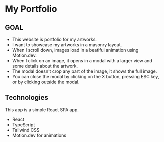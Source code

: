 # My Portfolio

## GOAL

- This website is portfolio for my artworks.
- I want to showcase my artworks in a masonry layout.
- When I scroll down, images load in a beatiful animation using Motion.dev.
- When I click on an image, it opens in a modal with a larger view and some details about the artwork.
- The modal doesn't crop any part of the image, it shows the full image.
- You can close the modal by clicking on the X button, pressing ESC key, or by clicking outside the modal.

## Technologies

This app is a simple React SPA app.

- React
- TypeScript
- Tailwind CSS
- Motion.dev for animations
